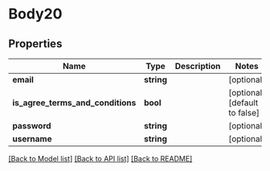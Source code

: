 # Body20

## Properties
Name | Type | Description | Notes
------------ | ------------- | ------------- | -------------
**email** | **string** |  | [optional] 
**is_agree_terms_and_conditions** | **bool** |  | [optional] [default to false]
**password** | **string** |  | [optional] 
**username** | **string** |  | [optional] 

[[Back to Model list]](../README.md#documentation-for-models) [[Back to API list]](../README.md#documentation-for-api-endpoints) [[Back to README]](../README.md)


